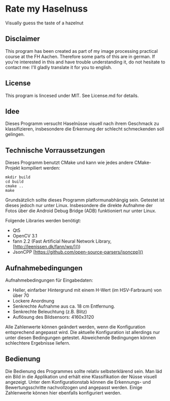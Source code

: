 # Rate my Haselnuss
Visually guess the taste of a hazelnut

## Disclaimer

This program has been created as part of my image processing practical course
at the FH Aachen. Therefore some parts of this are in german. If you're
interested in this and have trouble understanding it, do not hesitate to
contact me: I'll gladly translate it for you to english.

## License

This program is lincesed under MIT. See License.md for details.

## Idee
Dieses Programm versucht Haselnüsse visuell nach ihrem Geschmack zu
klassifizieren, insbesondere die Erkennung der schlecht schmeckenden soll
gelingen.


## Technische Vorraussetzungen
Dieses Programm benutzt CMake und kann wie jedes andere CMake-Projekt
kompiliert werden:
```
mkdir build
cd build
cmake ..
make
```

Grundsätzlich sollte dieses Programm platformunabhängig sein. Getestet ist
dieses jedoch nur unter Linux. Insbesondere die direkte Aufnahme der Fotos über
die Android Debug Bridge (ADB) funktioniert nur unter Linux.

Folgende Libraries werden benötigt:
* Qt5
* OpenCV 3.1
* fann 2.2 (Fast Artificial Neural Network Library,
  [http://leenissen.dk/fann/wp/]())
* JsonCPP [https://github.com/open-source-parsers/jsoncpp]()

## Aufnahmebedingungen
Aufnahmebedingungen für Eingabedaten:
* Heller, einfarber Hintergrund mit einem H-Wert (im HSV-Farbraum) von über 70
* Lockere Anordnung
* Senkrechte Aufnahme aus ca. 18 cm Entfernung.
* Senkrechte Beleuchtung (z.B. Blitz)
* Auflösung des Bildsensors: 4160x3120

Alle Zahlenwerte können geändert werden, wenn die Konfiguration entsprechend
angepasst wird. Die aktuelle Konfiguration ist allerdings nur unter diesen
Bedingungen getestet.  Abweichende Bedingungen können schlechtere Ergebnisse
liefern.

## Bedienung
Die Bedienung des Programmes sollte relativ selbsterklärend sein. Man läd ein
Bild in die Applikation und erhält eine Klassifikation der Nüsse visuell
angezeigt. Unter dem Konfigurationstab können die Erkennungs- und
Bewertungsschritte nachvollzogen und angepasst werden.
Einige Zahlenwerte können hier ebenfalls konfiguriert werden.

